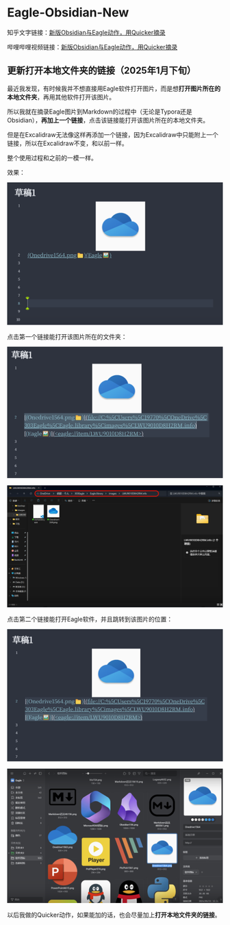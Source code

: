 # Eagle-Obsidian-New

知乎文字链接：[新版Obsidian与Eagle动作，用Quicker摘录](https://zhuanlan.zhihu.com/p/17884414535)

哔哩哔哩视频链接：[新版Obsidian与Eagle动作，用Quicker摘录](https://www.bilibili.com/video/BV1ZzcGeZEsR/?spm_id_from=333.1387.homepage.video_card.click&vd_source=c08c205650a4a5e13d87475ab1ab2431)

## 更新打开本地文件夹的链接（2025年1月下旬）

最近我发现，有时候我并不想直接用Eagle软件打开图片，而是想**打开图片所在的本地文件夹**，再用其他软件打开该图片。

所以我就在摘录Eagle图片到Markdown的过程中（无论是Typora还是Obsidian），**再加上一个链接**，点击该链接能打开该图片所在的本地文件夹。

但是在Excalidraw无法像这样再添加一个链接，因为Excalidraw中只能附上一个链接，所以在Excalidraw不变，和以前一样。

整个使用过程和之前的一模一样。

效果：

![回链教程(新)_20250128232316_005](assets/回链教程(新)_20250128232316_005.png)

点击第一个链接能打开该图片所在的文件夹：

![回链教程(新)_20250128232339_004](assets/回链教程(新)_20250128232339_004.png)

![回链教程(新)_20250128232508_003](assets/回链教程(新)_20250128232508_003.png)

点击第二个链接能打开Eagle软件，并且跳转到该图片的位置：

![回链教程(新)_20250128232527_002](assets/回链教程(新)_20250128232527_002.png)

![回链教程(新)_20250128232604_001](assets/回链教程(新)_20250128232604_001.png)

以后我做的Quicker动作，如果能加的话，也会尽量加上**打开本地文件夹的链接**。
